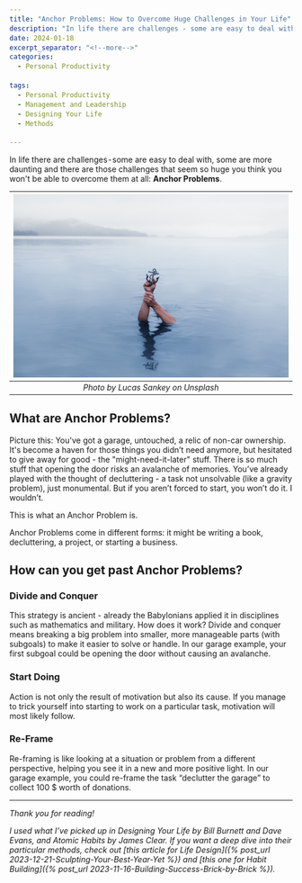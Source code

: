 ```yaml
---
title: "Anchor Problems: How to Overcome Huge Challenges in Your Life"
description: "In life there are challenges - some are easy to deal with, some are more daunting and there are those challenges that seem so huge you think you won't be able to overcome them at all: Anchor Problems."
date: 2024-01-18
excerpt_separator: "<!--more-->"
categories:
  - Personal Productivity

tags:
  - Personal Productivity
  - Management and Leadership
  - Designing Your Life
  - Methods

---
```

In life there are challenges - some are easy to deal with, some are more daunting and there are those challenges that seem so huge you think you won't be able to overcome them at all: **Anchor Problems**.

| ![image](/assets/images/anchor-problem-lucas-sankey-unsplash.jpg) |
|:--:|
| *Photo by Lucas Sankey on Unsplash* |

## What are Anchor Problems?

Picture this: You've got a garage, untouched, a relic of non-car ownership. It's become a haven for those things you didn’t need anymore, but hesitated to give away for good - the "might-need-it-later" stuff. There is so much stuff that opening the door risks an avalanche of memories. You’ve already played with the thought of decluttering - a task not unsolvable (like a gravity problem), just monumental. But if you aren’t forced to start, you won’t do it. I wouldn’t.

This is what an Anchor Problem is.

Anchor Problems come in different forms: it might be writing a book, decluttering, a project, or starting a business.

## How can you get past Anchor Problems?

### Divide and Conquer
This strategy is ancient - already the Babylonians applied it in disciplines such as mathematics and military. How does it work? Divide and conquer means breaking a big problem into smaller, more manageable parts (with subgoals) to make it easier to solve or handle. In our garage example, your first subgoal could be opening the door without causing an avalanche.

### Start Doing
Action is not only the result of motivation but also its cause. If you manage to trick yourself into starting to work on a particular task, motivation will most likely follow.

### Re-Frame
Re-framing is like looking at a situation or problem from a different perspective, helping you see it in a new and more positive light. In our garage example, you could re-frame the task “declutter the garage” to collect 100 $ worth of donations.

---

*Thank you for reading!*

*I used what I’ve picked up in Designing Your Life by Bill Burnett and Dave Evans, and Atomic Habits by James Clear. If you want a deep dive into their particular methods, check out [this article for Life Design]({% post_url 2023-12-21-Sculpting-Your-Best-Year-Yet %}) and [this one for Habit Building]({% post_url 2023-11-16-Building-Success-Brick-by-Brick %}).*